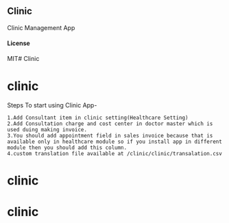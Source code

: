 ## Clinic

Clinic Management App

#### License

MIT# Clinic
# clinic

Steps To start using Clinic App-

	1.Add Consultant item in clinic setting(Healthcare Setting)
	2.Add Consultation charge and cost center in doctor master which is used duing making invoice.
	3.You should add appointment field in sales invoice because that is available only in healthcare module so if you install app in different module then you should add this column.
	4.custom translation file available at /clinic/clinic/transalation.csv 
	
	

# clinic
# clinic
